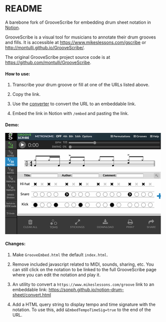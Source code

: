 # README #

A barebone fork of GrooveScribe for embedding drum sheet notation in
[Notion](https://www.notion.so/).

GrooveScribe is a visual tool for musicians to annotate their drum grooves and
fills. It is accessible at https://www.mikeslessons.com/gscribe or
http://montulli.github.io/GrooveScribe/.

The original GrooveScribe project source code is at
https://github.com/montulli/GrooveScribe.

#### How to use:

1. Transcribe your drum groove or fill at one of the URLs listed above.

2. Copy the link.

3. Use the [converter](https://sonph.github.io/notion-drum-sheet/convert.html)
to convert the URL to an embeddable link.

4. Embed the link in Notion with `/embed` and pasting the link.

#### Demo:

![demo](./demo.gif)

#### Changes:

1. Make `GrooveEmbed.html` the default `index.html`.

2. Remove included javascript related to MIDI, sounds, sharing, etc. You can
still click on the notation to be linked to the full GrooveScribe page where
you can edit the notation and play it.

3. An utility to convert a `https://www.mikeslessons.com/groove` link to an
embeddable link: https://sonph.github.io/notion-drum-sheet/convert.html

4. Add a HTML query string to display tempo and time signature with the
notation. To use this, add `&EmbedTempoTimeSig=true` to the end of the URL.
